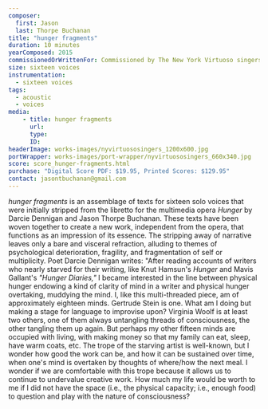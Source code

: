 ```yaml
---
composer:
  first: Jason
  last: Thorpe Buchanan
title: "hunger fragments"
duration: 10 minutes
yearComposed: 2015
commissionedOrWrittenFor: Commissioned by The New York Virtuoso singers
size: sixteen voices
instrumentation:
  - sixteen voices
tags:
  - acoustic
  - voices
media:
    - title: hunger fragments
      url:
      type:
      ID:
headerImage: works-images/nyvirtuososingers_1200x600.jpg
portWrapper: works-images/port-wrapper/nyvirtuososingers_660x340.jpg
score: score_hunger-fragments.html
purchase: "Digital Score PDF: $19.95, Printed Scores: $129.95"
contact: jasontbuchanan@gmail.com
---
```


<em>hunger fragments</em> is an assemblage of texts for sixteen solo voices that were initially stripped from the libretto for the multimedia opera <em>Hunger</em> by Darcie Dennigan and Jason Thorpe Buchanan. These texts have been woven together to create a new work, independent from the opera, that functions as an impression of its essence. The stripping away of narrative leaves only a bare and visceral refraction, alluding to themes of psychological deterioration, fragility, and fragmentation of self or multiplicity. Poet Darcie Dennigan writes: "After reading accounts of writers who nearly starved for their writing, like Knut Hamsun's  <em>Hunger</em> and Mavis Gallant's <em>"Hunger Diaries,"</em> I became interested in the line between physical hunger endowing a kind of clarity of mind in a writer and physical hunger overtaking, muddying the mind. I, like this multi-threaded piece, am of approximately eighteen minds. Gertrude Stein is one. What am I doing but making a stage for language to improvise upon? Virginia Woolf is at least two others, one of them always untangling threads of consciousness, the other tangling them up again. But perhaps my other fifteen minds are occupied with living, with making money so that my family can eat, sleep, have warm coats, etc. The trope of the starving artist is well-known, but I wonder how good the work can be, and how it can be sustained over time, when one's mind is overtaken by thoughts of where/how the next meal. I wonder if we are comfortable with this trope because it allows us to continue to undervalue creative work. How much my life would be worth to me if I did not have the space (i.e., the physical capacity; i.e., enough food) to question and play with the nature of consciousness?
